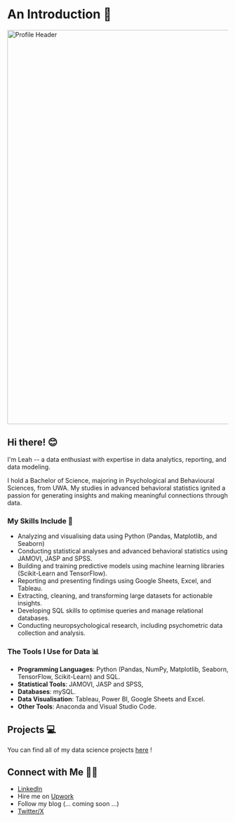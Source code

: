 # An Introduction 💫 

<img width="900" alt="Profile Header" src=https://github.com/user-attachments/assets/fb222b9a-807e-4b0e-b893-3bc460d7252c>

## Hi there! 😊
I'm Leah -- a data enthusiast with expertise in data analytics, reporting, and data modeling.

I hold a Bachelor of Science, majoring in Psychological and Behavioural Sciences, from UWA. My studies in advanced behavioral statistics ignited a passion for generating insights and making meaningful connections through data.

### My Skills Include 🌻
- Analyzing and visualising data using Python (Pandas, Matplotlib, and Seaborn)
- Conducting statistical analyses and advanced behavioral statistics using JAMOVI, JASP and SPSS.
- Building and training predictive models using machine learning libraries (Scikit-Learn and TensorFlow).
- Reporting and presenting findings using Google Sheets, Excel, and Tableau.
- Extracting, cleaning, and transforming large datasets for actionable insights.
- Developing SQL skills to optimise queries and manage relational databases.
- Conducting neuropsychological research, including psychometric data collection and analysis.

### The Tools I Use for Data 📊
- __Programming Languages__: Python (Pandas, NumPy, Matplotlib, Seaborn, TensorFlow, Scikit-Learn) and SQL.
- __Statistical Tools__: JAMOVI, JASP and SPSS,
- __Databases__: mySQL.
- __Data Visualisation__: Tableau, Power BI, Google Sheets and Excel.
- __Other Tools__: Anaconda and Visual Studio Code.

## Projects 💻
You can find all of my data science projects [here](https://github.com/lleahhhh/Data-Science-Portfolio) !

## Connect with Me 👋🏻
- [LinkedIn](https://www.linkedin.com/in/leah-lowenstein-55b019215/)
- Hire me on [Upwork](https://www.upwork.com/freelancers/~01ae11d27f64331379)
- Follow my blog (... coming soon ...)
- [Twitter/X](https://x.com/binpige0n)

<!--
**lleahhhh/lleahhhh** is a ✨ _special_ ✨ repository because its `README.md` (this file) appears on your GitHub profile.

Here are some ideas to get you started:


- 🔭 I’m currently working on ...
- 🌱 I’m currently learning ...
- 👯 I’m looking to collaborate on ...
- 🤔 I’m looking for help with ...
- 💬 Ask me about ...
- 📫 How to reach me: ...
- 😄 Pronouns: ...
- ⚡ Fun fact: ...
-->
